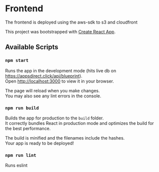 # Frontend
The frontend is deployed using the aws-sdk to s3 and cloudfront

This project was bootstrapped with [Create React App](https://github.com/facebook/create-react-app).

## Available Scripts

### `npm start`

Runs the app in the development mode (hits live db on https://appsdirect.click/api/blueprint).\
Open [http://localhost:3000](http://localhost:3000) to view it in your browser.

The page will reload when you make changes.\
You may also see any lint errors in the console.

### `npm run build`

Builds the app for production to the `build` folder.\
It correctly bundles React in production mode and optimizes the build for the best performance.

The build is minified and the filenames include the hashes.\
Your app is ready to be deployed!


### `npm run lint`

Runs eslint